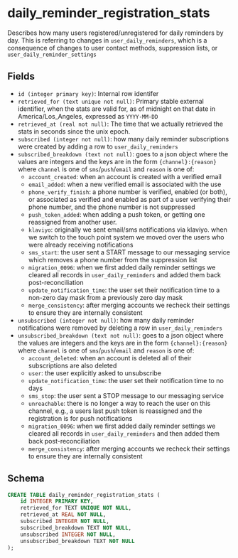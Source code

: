 # daily_reminder_registration_stats

Describes how many users registered/unregistered for daily reminders
by day. This is referring to changes in `user_daily_reminders`,
which is a consequence of changes to user contact methods, suppression
lists, or `user_daily_reminder_settings`

## Fields

- `id (integer primary key)`: Internal row identifer
- `retrieved_for (text unique not null)`: Primary stable external identifier,
  when the stats are valid for, as of midnight on that date in
  America/Los_Angeles, expressed as `YYYY-MM-DD`
- `retrieved_at (real not null)`: The time that we actually retrieved the
  stats in seconds since the unix epoch.
- `subscribed (integer not null)`: how many daily reminder subscriptions were
  created by adding a row to `user_daily_reminders`
- `subscribed_breakdown (text not null)`: goes to a json object where the values
  are integers and the keys are in the form `{channel}:{reason}` where `channel`
  is one of `sms`/`push`/`email` and `reason` is one of:
  - `account_created`: when an account is created with a verified email
  - `email_added`: when a new verified email is associated with the use
  - `phone_verify_finish`: a phone number is verified, enabled (or both), or
    associated as verified and enabled as part of a user verifying their
    phone number, and the phone number is not suppressed
  - `push_token_added`: when adding a push token, or getting one reassigned from
    another user.
  - `klaviyo`: originally we sent email/sms notifications via klaviyo. when
    we switch to the touch point system we moved over the users who were already
    receiving notifications
  - `sms_start`: the user sent a START message to our messaging service which
    removes a phone number from the suppression list
  - `migration_0096`: when we first added daily reminder settings we cleared
    all records in `user_daily_reminders` and added them back post-reconciliation
  - `update_notification_time`: the user set their notification time to a non-zero
    day mask from a previously zero day mask
  - `merge_consistency`: after merging accounts we recheck their settings to ensure
    they are internally consistent
- `unsubscribed (integer not null)`: how many daily reminder notifications were
  removed by deleting a row in `user_daily_reminders`
- `unsubscribed_breakdown (text not null)`: goes to a json object where the
  values are integers and the keys are in the form `{channel}:{reason}` where
  `channel` is one of `sms`/`push`/`email` and `reason` is one of:
  - `account_deleted`: when an account is deleted all of their subscriptions
    are also deleted
  - `user`: the user explicitly asked to unsubscribe
  - `update_notification_time`: the user set their notification time to no days
  - `sms_stop`: the user sent a STOP message to our messaging service
  - `unreachable`: there is no longer a way to reach the user on this channel,
    e.g., a users last push token is reassigned and the registration is
    for push notifications
  - `migration_0096`: when we first added daily reminder settings we cleared
    all records in `user_daily_reminders` and then added them back post-reconciliation
  - `merge_consistency`: after merging accounts we recheck their settings to ensure
    they are internally consistent

## Schema

```sql
CREATE TABLE daily_reminder_registration_stats (
    id INTEGER PRIMARY KEY,
    retrieved_for TEXT UNIQUE NOT NULL,
    retrieved_at REAL NOT NULL,
    subscribed INTEGER NOT NULL,
    subscribed_breakdown TEXT NOT NULL,
    unsubscribed INTEGER NOT NULL,
    unsubscribed_breakdown TEXT NOT NULL
);
```
